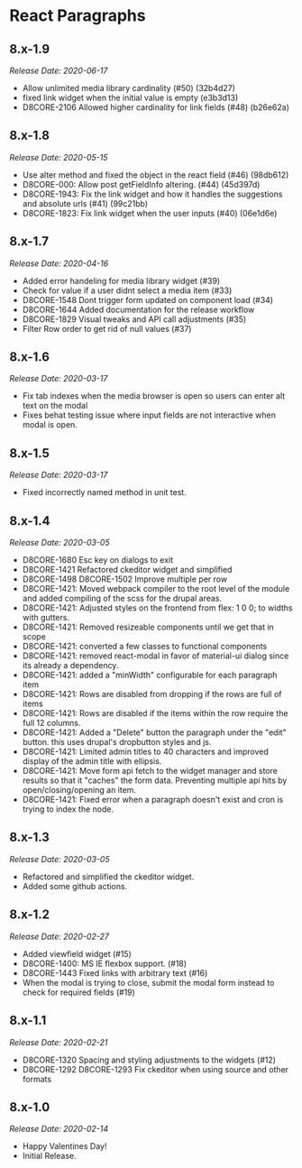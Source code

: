 # React Paragraphs

8.x-1.9
--------------------------------------------------------------------------------
_Release Date: 2020-06-17_

- Allow unlimited media library cardinality (#50) (32b4d27)
- fixed link widget when the initial value is empty (e3b3d13)
- D8CORE-2106 Allowed higher cardinality for link fields (#48) (b26e62a)

8.x-1.8
--------------------------------------------------------------------------------
_Release Date: 2020-05-15_

- Use alter method and fixed the object in the react field (#46) (98db612)
- D8CORE-000: Allow post getFieldInfo altering. (#44) (45d397d)
- D8CORE-1943: Fix the link widget and how it handles the suggestions and absolute urls (#41) (99c21bb)
- D8CORE-1823: Fix link widget when the user inputs <front> (#40) (06e1d6e)

8.x-1.7
--------------------------------------------------------------------------------
_Release Date: 2020-04-16_

- Added error handeling for media library widget (#39)
- Check for value if a user didnt select a media item (#33)
- D8CORE-1548 Dont trigger form updated on component load (#34)
- D8CORE-1644 Added documentation for the release workflow
- D8CORE-1829 Visual tweaks and API call adjustments (#35)
- Filter Row order to get rid of null values (#37)

8.x-1.6
--------------------------------------------------------------------------------
_Release Date: 2020-03-17_

- Fix tab indexes when the media browser is open so users can enter alt text on the modal
- Fixes behat testing issue where input fields are not interactive when modal is open.

8.x-1.5
--------------------------------------------------------------------------------
_Release Date: 2020-03-17_

- Fixed incorrectly named method in unit test.

8.x-1.4
--------------------------------------------------------------------------------
_Release Date: 2020-03-05_

- D8CORE-1680 Esc key on dialogs to exit
- D8CORE-1421 Refactored ckeditor widget and simplified
- D8CORE-1498 D8CORE-1502 Improve multiple per row
- D8CORE-1421: Moved webpack compiler to the root level of the module and added compiling of the scss for the drupal areas.
- D8CORE-1421: Adjusted styles on the frontend from flex: 1 0 0; to widths with gutters.
- D8CORE-1421: Removed resizeable components until we get that in scope
- D8CORE-1421: converted a few classes to functional components
- D8CORE-1421: removed react-modal in favor of material-ui dialog since its already a dependency.
- D8CORE-1421: added a "minWidth" configurable for each paragraph item
- D8CORE-1421: Rows are disabled from dropping if the rows are full of items
- D8CORE-1421: Rows are disabled if the items within the row require the full 12 columns.
- D8CORE-1421: Added a "Delete" button the paragraph under the "edit" button. this uses drupal's dropbutton styles and js.
- D8CORE-1421: Limited admin titles to 40 characters and improved display of the admin title with ellipsis.
- D8CORE-1421: Move form api fetch to the widget manager and store results so that it "caches" the form data. Preventing multiple api hits by open/closing/opening an item.
- D8CORE-1421: Fixed error when a paragraph doesn't exist and cron is trying to index the node.

8.x-1.3
--------------------------------------------------------------------------------
_Release Date: 2020-03-05_

- Refactored and simplified the ckeditor widget.
- Added some github actions.

8.x-1.2
--------------------------------------------------------------------------------
_Release Date: 2020-02-27_

- Added viewfield widget (#15)
- D8CORE-1400: MS IE flexbox support. (#18)
- D8CORE-1443 Fixed links with arbitrary text (#16)
- When the modal is trying to close, submit the modal form instead to check for required fields (#19)

8.x-1.1
--------------------------------------------------------------------------------
_Release Date: 2020-02-21_

- D8CORE-1320 Spacing and styling adjustments to the widgets (#12)
- D8CORE-1292 D8CORE-1293 Fix ckeditor when using source and other formats

8.x-1.0
--------------------------------------------------------------------------------
_Release Date: 2020-02-14_

- Happy Valentines Day!
- Initial Release.
